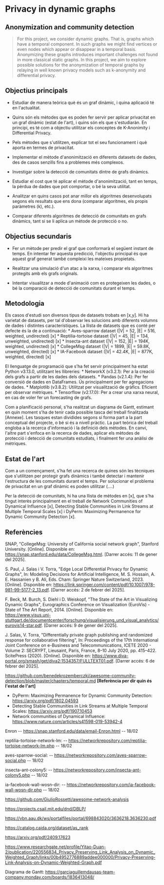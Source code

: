 # Privacy in dynamic graphs
## Anonymization and community detection
> For this project, we consider dynamic graphs. That 
> is, graphs which have a temporal component. In such graphs we might find
> vertices or even nodes which appear or disappear in a temporal basis.
> Anonymizing these graphs introduces important challenges not found in
> more classical static graphs. In this project, we aim to explore
> possible solutions for the anonymization of temporal graphs by relaying
> in well known privacy models such as k-anonymity and differential privacy.

## Objectius principals

* Estudiar de manera teòrica què és un graf dinàmic, i quina aplicació té en l'actualitat.

* Quins són els mètodes que es poden fer servir per aplicar privacitat en un graf dinàmic (estat de l'art), i quins són els que s'estudiaràn. En principi, es té com a objectiu utilitzar els conceptes de K-Anonimity i Differential Privacy. 

* Pels mètodes que s'utilitzen, explicar tot el seu funcionament i què aporta en termes de privacitat.

* Implementar el mètode d'anonimització en diferents datasets de dades, des de casos senzills fins a problemes més complexos.

* Investigar sobre la detecció de comunitats dintre de grafs dinàmics. 

* Estudiar el cost que té aplicar el mètode d'anonimització, tant en temps, la pèrdua de dades que pot comportar, o bé la seva utilitat. 

* Analitzar en quins casos pot anar millor els algoritmes desenvolupats segons els resultats que ens dona (comparar algoritmes, els propis paràmetres (k), etc.).

* Comparar diferents algoritmes de detecció de comunitats en grafs dinàmics, tant si se li aplica un mètode de protecció o no.

## Objectius secundaris 

* Fer un mètode per predir el graf que conformarà el següent instant de temps. En intentar fer aquesta predicció, l'objectiu principal és que aquest graf generat també compleixi les mateixes propietats.

* Realitzar una simulació d'un atac a la xarxa, i comparar els algoritmes protegits amb els grafs originals.

* Intentar visualitzar a mode d'animació com es protegeixen les dades, o bé la comparació de detecció de comunitats durant el temps.

## Metodologia

Els casos d'estudi son diversos tipus de datasets trobats en [x,y]. Hi ha varietat de datasets, per tal d'observar les solucions amb diferents volumns de dades i distintes característiques. La llista de datasets que es conté per defecte és la de a continuació:
    * Aves-sparrow dataset (|V| = 52, |E| = 516, weighted, undirected) [x]
    * Reptilia-tortoise dataset (|V| = 45, |E| = 134, unweighted, undirected) [x]
    * Insecta-ant dataset (|V| = 152, |E| = 194K, weighted, undirected) [x]
    * CollegeMsg dataset (|V| = 1899, |E| = 59.8K, unweighted, directed) [x]
    * IA-Facebook dataset (|V| = 42.4K, |E| = 877K, weighted, directed) [x]

El llenguatge de programació que s'ha fet servir principalment ha estat Python v3.13.0, utilitzant les llibreries:
    * NetworkX (v3.2.1): Per a la creació dels grafs a partir de les dades dels datasets. 
    * Pandas (v2.1.4): Per fer conversió de dades en DataFrames. Ús principalment per fer agregacions de dades.
    * Matplotlib (v3.8.2): Utilitzat per visualització de gràfics. Eficient per observar mètriques.
    * Tensorflow (v2.17.0): Per a crear una xarxa neural, en cas de voler fer un forecasting de grafs. 

Com a planificació personal, s'ha realitzat un diagrama de Gantt, estimant en quin moment s'ha de tenir cada possible tasca del treball finalitzada [Annexe]. Les tasques estan dividides segons si forma part a la part conceptual del projecte, o bé si és a nivell pràctic. La part teòrica del treball engloba a la recerca d'informació i la definició dels mètodes. En canvi, l'altre part s'enfoca en la recerca de dades, aplicar els mètodes de protecció i detecció de comunitats estudiats, i finalment fer una anàlisi de mètriques. 

## Estat de l'art

Com a un començament, s'ha fet una recerca de quines són les tècniques que s'utilitzen per protegir grafs dinàmics i també detectar i mantenir l'estructura de les comunitats durant el temps. Per solucionar el problema de privacitat en un graf dinàmic es poden utilitzar (....)

Per la detecció de comunitats, hi ha una llista de mètodes en [x], que s'ha tingut interès principalment en el treball de Network Communities of Dynamical Influence [x], Detecting Stable Communities in Link Streams at Multiple Temporal Scales [x] i DyPerm: Maximizing Permanence for Dynamic Community Detection [x].

## Referències

SNAP, "CollegeMsg: University of California social network graph", Stanford University. [Online]. Disponible en: https://snap.stanford.edu/data/CollegeMsg.html. [Darrer accés: 11 de gener del 2025].

S. Paul, J. Salas i V. Torra, "Edge Local Differential Privacy for Dynamic Graphs", In: Modeling Decisions for Artificial Intelligence, M. S. Hossain, A. E. Hassanien y B. Ali, Eds. Cham: Springer Nature Switzerland, 2023. [Online]. Disponible en: https://link.springer.com/content/pdf/10.1007/978-981-99-5177-2_13.pdf. [Darrer accés: 2 de febrer del 2025]. 

F. Beck, M. Burch, S. Diehl i D. Weiskopf, "The State of the Art in Visualizing Dynamic Graphs", Eurographics Conference on Visualization (EuroVis) - State of The Art Report, 2014. [Online]. Disponible en: https://www.visus.uni-stuttgart.de/documentcenter/forschung/visualisierung_und_visual_analytics/eurovis14-star.pdf. [Darrer accés: 9 de gener del 2025].

J. Salas, V. Torra, "Differentially private graph publishing and randomized
response for collaborative filtering", In: Proceedings of the 17th International
Joint Conference on e-Business and Telecommunications, ICETE 2020 - Volume
2: SECRYPT, Lieusaint, Paris, France, 8–10 July 2020, pp. 415–422. ScitePress
(2020). [Online]. Disponible en: https://www.diva-portal.org/smash/get/diva2:1534357/FULLTEXT01.pdf. [Darrer accés: 6 de febrer del 2025].

https://github.com/benedekrozemberczki/awesome-community-detection/blob/master/chapters/temporal.md **[Referència per dir quin és l'estat de l'art]**

* DyPerm: Maximizing Permanence for Dynamic Community Detection: https://arxiv.org/pdf/1802.04593
* Detecting Stable Communities in Link Streams at Multiple Temporal Scales: https://arxiv.org/pdf/1907.10453
* Network communities of Dynamical Influence: https://www.nature.com/articles/s41598-019-53942-4

Enron -- https://snap.stanford.edu/data/email-Enron.html -- 18/02

reptilia-tortoise-network-lm: -- https://networkrepository.com/reptilia-tortoise-network-lm.php -- 18/02

aves-sparrow-social: -- https://networkrepository.com/aves-sparrow-social.php -- 18/02

insecta-ant-colony5: -- https://networkrepository.com/insecta-ant-colony5.php -- 18/02

ia-facebook-wall-wosn-dir: -- https://networkrepository.com/ia-facebook-wall-wosn-dir.php -- 18/02

https://github.com/GiulioRossetti/awesome-network-analysis

https://projects.csail.mit.edu/dnd/DBLP/

https://vbn.aau.dk/ws/portalfiles/portal/698843020/3636218.3636230.pdf

https://catalog.caida.org/dataset/as_rank

https://arxiv.org/pdf/2409.17623

https://www.researchgate.net/profile/Yitao-Duan-2/publication/220556834_Privacy_Preserving_Link_Analysis_on_Dynamic_Weighted_Graph/links/00b4952776889addee000000/Privacy-Preserving-Link-Analysis-on-Dynamic-Weighted-Graph.pdf

Diagrama de Gantt: https://garciaguillemdausas-team-company.monday.com/boards/1836413048/


